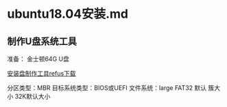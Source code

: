 # ubuntu18.04安装.md  

## 制作U盘系统工具  

准备： 金士顿64G U盘  

[安装盘制作工具refus下载](https://rufus.ie/zh/#google_vignette)  

分区类型：MBR  目标系统类型：BIOS或UEFI
文件系统：large FAT32 默认  簇大小 32K默认大小

